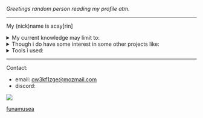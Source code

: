 _Greetings random person reading my profile atm._

<hr>

My (nick)name is acay[rin]

<details>
  <summary>My current knowledge may limit to:</summary>
  
  - typescript
  - react
  - c# + unity
  - java
  - kotlin
  - html & scss
  - yaml + json (for config)
  - php*
  - mysql*
  - mongodb*
  - key-value based db (like redis or firebase)*
</details>

<details>
  <summary>Though i do have some interest in some other projects like:</summary>
  
  - [v lang](https://github.com/vlang/v)
  - rust
  - c/c++
  - go*
  - lua
  - python* (cuz of Artificial Inteligence overtaking the industry)
  - graphql*
  - ...
  </details>

<details>
  <summary>Tools i used:</summary>
  
  - nodejs (would like to switch to [bun](https://bun.sh) soon)
  - vscodium (libre version of vscode)
  - (basic) git
  - neovim
  - intellij idea / android studio
  - (used to) eclipse ide for java
  - (basic) gimp / krita to edit some ~~stolen~~ artworks
  - unity (basic 2D only)
  - ...
  - windows (slimmed ver. by AtlasOS)
  - linux (Arch is prefered, but Debian-based also works)
  - ...
  - [vercel](https://vercel.com)
  - [fly](https://fly.io)
  - [railway](https://railway.app)
  </details>
  
<hr>

Contact:
- email: ow3kf1zge@mozmail.com
- discord:
<img src='https://discord.c99.nl/widget/theme-4/448046610723766273.png'>
 
 [funamusea](http://skeb.jp/@funamusea)

